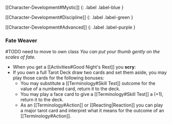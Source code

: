 
[[Character-Development#Mystic]]
{: .label .label-blue }

[[Character-Development#Discipline]]
{: .label .label-green }

[[Character-Development#Advanced]]
{: .label .label-purple }
### Fate Weaver
#TODO need to move to own class
*You can put your thumb gently on the scales of fate.*
* When you get a [[Activities#Good Night's Rest]] you **scry**:
* If you own a full Tarot Deck draw two cards and set them aside, you may play those cards for the following bonuses: 
	* You may substitute a [[Terminology#Skill Test]] outcome for the value of a numbered card, return it to the deck.
	* You may play a face card to give a [[Terminology#Skill Test]] a (+1), return it to the deck.
	* As an [[Terminology#Action]] or [[Reacting|Reaction]] you can play a major tarot card and interpret what it means for the outcome of an [[Terminology#Action]].
